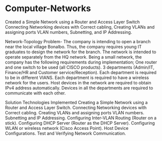 # Computer-Networks
Created a Simple Network using a Router and Access Layer Switch  Connecting Networking devices with Correct cabling, Creating VLANs and assigning ports VLAN numbers, Subnetting, and IP Addressing. 

Network-Topology Problem- The company is intending to open a branch near the local village Bonalbo. Thus, the company requires young IT graduates to design the network for the branch. The network is intended to operate separately from the HQ network. Being a small network, the company has the following requirements during implementation; One router and one switch to be used (all CISCO products). 3 departments (Admin/IT, Finance/HR and Customer service/Reception). Each department is required to be in different VIANS. Each department is required to have a wireless network for the users. Host devices in the network are required to obtain IPv4 address automatically. Devices in all the departments are required to communicate with each other.

Solution Technologies Implemented Creating a Simple Network using a Router and Access Layer Switch. Connecting Networking devices with Correct cabling. Creating VLANs and assigning ports VLAN numbers. Subnetting and IP Addressing. Configuring Inter-VLAN Routing (Router on a stick). Configuring DHCP Server (Router as the DHCP Server). Configuring WLAN or wireless network (Cisco Access Point). Host Device Configurations. Test and Verifying Network Communication.
